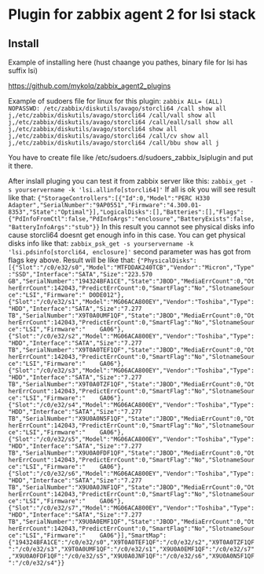 # Plugin for zabbix agent 2 for lsi stack

## Install

Example of installing here (hust chaange you pathes, binary file for lsi has suffix lsi)

https://github.com/mykolq/zabbix_agent2_plugins 

Example of sudoers file for linux for this plugin:
```zabbix ALL= (ALL) NOPASSWD: /etc/zabbix/diskutils/avago/storcli64 /call show all j,/etc/zabbix/diskutils/avago/storcli64 /call/vall show all j,/etc/zabbix/diskutils/avago/storcli64 /call/eall/sall show all j,/etc/zabbix/diskutils/avago/storcli64 show all j,/etc/zabbix/diskutils/avago/storcli64 /call/cv show all j,/etc/zabbix/diskutils/avago/storcli64 /call/bbu show all j```

You have to create file like /etc/sudoers.d/sudoers_zabbix_lsiplugin and put it there.

After inslall pluging you can test it from zabbix server like this:
```zabbix_get -s yourservername -k 'lsi.allinfo[storcli64]'```
If all is ok you will see result like that:
```{"StorageControllers":[{"Id":0,"Model":"PERC H330 Adapter","SerialNumber":"9AP0551","Firmware":"4.300.01-8353","State":"Optimal"}],"LogicalDisks":[],"Batteries":[],"Flags":{"PdInfoFromCtl":false,"PdInfoArgs":"enclosure","BatteryExists":false,"BatteryInfoArgs":"stub"}}```
In this result you cannot see physical disks info cause storcli64 doesnt get enough info in this case. You can get physical disks info like that:
```zabbix_psk_get -s yourservername -k 'lsi.pdsinfo[storcli64, enclosure]'``` second parameter was has got from flags key above.
Result will be like that:
```{"PhysicalDisks":[{"Slot":"/c0/e32/s0","Model":"MTFDDAK240TCB","Vendor":"Micron","Type":"SSD","Interface":"SATA","Size":"223.570 GB","SerialNumber":"194324BFA1CE","State":"JBOD","MediaErrCount":0,"OtherErrCount":142043,"PredictErrCount":0,"SmartFlag":"No","SlotnameSource":"LSI","Firmware":" D0DE012"},{"Slot":"/c0/e32/s1","Model":"MG06ACA800EY","Vendor":"Toshiba","Type":"HDD","Interface":"SATA","Size":"7.277 TB","SerialNumber":"X9T0A0UMF1QF","State":"JBOD","MediaErrCount":0,"OtherErrCount":142043,"PredictErrCount":0,"SmartFlag":"No","SlotnameSource":"LSI","Firmware":"    GA06"},{"Slot":"/c0/e32/s2","Model":"MG06ACA800EY","Vendor":"Toshiba","Type":"HDD","Interface":"SATA","Size":"7.277 TB","SerialNumber":"X9T0A0TEF1QF","State":"JBOD","MediaErrCount":0,"OtherErrCount":142043,"PredictErrCount":0,"SmartFlag":"No","SlotnameSource":"LSI","Firmware":"    GA06"},{"Slot":"/c0/e32/s3","Model":"MG06ACA800EY","Vendor":"Toshiba","Type":"HDD","Interface":"SATA","Size":"7.277 TB","SerialNumber":"X9T0A0TZF1QF","State":"JBOD","MediaErrCount":0,"OtherErrCount":142043,"PredictErrCount":0,"SmartFlag":"No","SlotnameSource":"LSI","Firmware":"    GA06"},{"Slot":"/c0/e32/s4","Model":"MG06ACA800EY","Vendor":"Toshiba","Type":"HDD","Interface":"SATA","Size":"7.277 TB","SerialNumber":"X9U0A0N5F1QF","State":"JBOD","MediaErrCount":0,"OtherErrCount":142043,"PredictErrCount":0,"SmartFlag":"No","SlotnameSource":"LSI","Firmware":"    GA06"},{"Slot":"/c0/e32/s5","Model":"MG06ACA800EY","Vendor":"Toshiba","Type":"HDD","Interface":"SATA","Size":"7.277 TB","SerialNumber":"X9U0A0FDF1QF","State":"JBOD","MediaErrCount":0,"OtherErrCount":142043,"PredictErrCount":0,"SmartFlag":"No","SlotnameSource":"LSI","Firmware":"    GA06"},{"Slot":"/c0/e32/s6","Model":"MG06ACA800EY","Vendor":"Toshiba","Type":"HDD","Interface":"SATA","Size":"7.277 TB","SerialNumber":"X9U0A0JNF1QF","State":"JBOD","MediaErrCount":0,"OtherErrCount":142043,"PredictErrCount":0,"SmartFlag":"No","SlotnameSource":"LSI","Firmware":"    GA06"},{"Slot":"/c0/e32/s7","Model":"MG06ACA800EY","Vendor":"Toshiba","Type":"HDD","Interface":"SATA","Size":"7.277 TB","SerialNumber":"X9U0A0EMF1QF","State":"JBOD","MediaErrCount":0,"OtherErrCount":142043,"PredictErrCount":0,"SmartFlag":"No","SlotnameSource":"LSI","Firmware":"    GA06"}],"SmartMap":{"194324BFA1CE":"/c0/e32/s0","X9T0A0TEF1QF":"/c0/e32/s2","X9T0A0TZF1QF":"/c0/e32/s3","X9T0A0UMF1QF":"/c0/e32/s1","X9U0A0EMF1QF":"/c0/e32/s7","X9U0A0FDF1QF":"/c0/e32/s5","X9U0A0JNF1QF":"/c0/e32/s6","X9U0A0N5F1QF":"/c0/e32/s4"}}```
